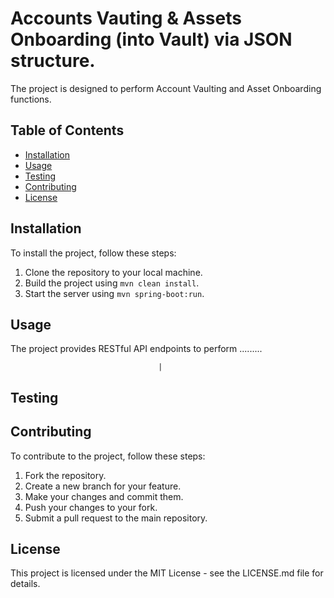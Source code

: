 # Accounts Vauting & Assets Onboarding (into Vault) via JSON structure.

The project is designed to perform Account Vaulting and Asset Onboarding functions.

## Table of Contents

- [Installation](#installation)
- [Usage](#usage)
- [Testing](#testing)
- [Contributing](#contributing)
- [License](#license)

## Installation

To install the project, follow these steps:

1. Clone the repository to your local machine.
2. Build the project using `mvn clean install`.
3. Start the server using `mvn spring-boot:run`.

## Usage

The project provides RESTful API endpoints to perform .........

                                     |
## Testing


## Contributing

To contribute to the project, follow these steps:

1. Fork the repository.
2. Create a new branch for your feature.
3. Make your changes and commit them.
4. Push your changes to your fork.
5. Submit a pull request to the main repository.

## License

This project is licensed under the MIT License - see the LICENSE.md file for details.
